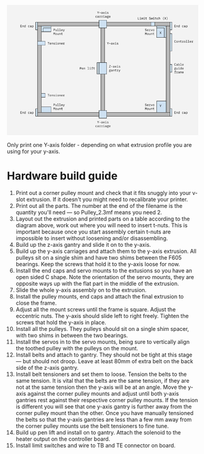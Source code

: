 ![Naming diagram](./diagram.png)

Only print one Y-axis folder - depending on what extrusion profile you are using for your y-axis.

# Hardware build guide

1. Print out a corner pulley mount and check that it fits snuggly into your v-slot extrusion. If it doesn't you might need to recalibrate your printer.
2. Print out all the parts. The number at the end of the filename is the quantity you'll need — so Pulley_2.3mf means you need 2.
3. Layout out the extrusion and printed parts on a table according to the diagram above, work out where you will need to insert t-nuts. This is important because once you start assembly certain t-nuts are impossible to insert without loosening and/or disassembling.
4. Build up the z-axis gantry and slide it on to the y-axis.
5. Build up the y-axis carriages and attach them to the y-axis extrusion. All pulleys sit on a single shim and have two shims between the F605 bearings. Keep the screws that hold it to the y-axis loose for now.
6. Install the end caps and servo mounts to the extusions so you have an open sided C shape. Note the orientation of the servo mounts, they are opposite ways up with the flat part in the middle of the extrusion.
7. Slide the whole y-axis assembly on to the extrusion.
8. Install the pulley mounts, end caps and attach the final extrusion to close the frame.
9. Adjust all the mount screws until the frame is square. Adjust the eccentric nuts. The y-axis should slide left to right freely. Tighten the screws that hold the y-axis in place.
10. Install all the pulleys. They pulleys should sit on a single shim spacer, with two shims in between the two bearings.
11. Install the servos in to the servo mounts, being sure to vertically align the toothed pulley with the pulleys on the mount.
12. Install belts and attach to gantry. They should not be tight at this stage — but should not droop. Leave at least 80mm of extra belt on the back side of the z-axis gantry.
13. Install belt tensioners and set them to loose. Tension the belts to the same tension. It is vital that the belts are the same tension, if they are not at the same tension then the y-axis will be at an angle. Move the y-axis against the corner pulley mounts and adjust until both y-axis gantries rest against their respective corner pulley mounts. If the tension is different you will see that one y-axis gantry is further away from the corner pulley mount than the other. Once you have manually tensioned the belts so that the y-axis gantries are less than a few mm away from the corner pulley mounts use the belt tensioners to fine tune.
14. Build up pen lift and install on to gantry. Attach the solenoid to the heater output on the controller board.
15. Install limit switches and wire to TB and TE connector on board.


